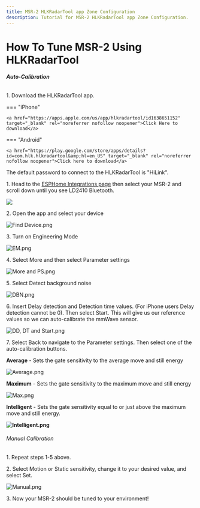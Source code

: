 ```yaml
---
title: MSR-2 HLKRadarTool app Zone Configuration
description: Tutorial for MSR-2 HLKRadarTool app Zone Configuration.
---
```

# How To Tune MSR-2 Using HLKRadarTool

###### **Auto-Calibration**

1\. Download the HLKRadarTool app.

=== "iPhone"

    <a href="https://apps.apple.com/us/app/hlkradartool/id1638651152" target="_blank" rel="noreferrer nofollow noopener">Click Here to download</a>

=== "Android"

    <a href="https://play.google.com/store/apps/details?id=com.hlk.hlkradartool&amp;hl=en_US" target="_blank" rel="noreferrer nofollow noopener">Click here to download</a>

The default password to connect to the HLKRadarTool is "HiLink".

1\. Head to the <a href="http://homeassistant.local:8123/config/integrations/integration/esphome" title="Click me to go to the ESPHome integrations page" target="_blank" rel="noreferrer nofollow noopener">ESPHome Integrations page</a> then select your MSR-2 and scroll down until you see LD2410 Bluetooth.

![](../../../assets/msr-2-toggle-on-ld2410-bluetooth.png)

2\. Open the app and select your device

![Find Device.png](../assets/find-device.png)

3\. Turn on Engineering Mode

![EM.png](../assets/em.png)

4\. Select More and then select Parameter settings

![More and PS.png](../assets/more-and-ps.png)

5\. Select Detect background noise

![DBN.png](../assets/dbn.png)

6\. Insert Delay detection and Detection time values. (For iPhone users Delay detection cannot be 0). Then select Start. This will give us our reference values so we can auto-calibrate the mmWave sensor.

![DD, DT and Start.png](../assets/dd-dt-and-start.png)

7\. Select Back to navigate to the Parameter settings. Then select one of the auto-calibration buttons.

**Average** - Sets the gate sensitivity to the average move and still energy

![Average.png](../assets/average.png)

**Maximum** - Sets the gate sensitivity to the maximum move and still energy

![Max.png](../assets/max.png)

**Intelligent** - Sets the gate sensitivity equal to or just above the maximum move and still energy.

**![Intelligent.png](../assets/intelligent.png)**

###### Manual Calibration

1\. Repeat steps 1-5 above.

2\. Select Motion or Static sensitivity, change it to your desired value, and select Set.

![Manual.png](../assets/manual.png)

3\. Now your MSR-2 should be tuned to your environment!